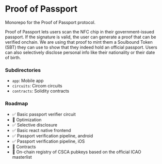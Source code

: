 # Proof of Passport

Monorepo for the Proof of Passport protocol.

Proof of Passport lets users scan the NFC chip in their government-issued passport.
If the signature is valid, the user can generate a proof that can be verified onchain.
We are using that proof to mint them a Soulbound Token (SBT) they can use to show that they indeed hold
an official passport.
Users can also selectively disclose personal info like their nationality or their date of birth.

### Subdirectories

- `app`: Mobile app
- `circuits`: Circom circuits
- `contracts`: Solidity contracts

### Roadmap

- ✅ Basic passport verifier circuit
- 🚧 Optimization
- ✅ Selective disclosure
- ✅ Basic react native frontend
- ✅ Passport verification pipeline, android
- ✅ Passport verification pipeline, iOS
- 🚧 Contracts
- 🚧 On-chain registry of CSCA pubkeys based on the official ICAO masterlist